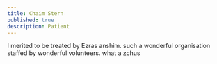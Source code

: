 ```yaml
---
title: Chaim Stern
published: true
description: Patient
---
```

I merited to be treated by Ezras anshim. such a wonderful organisation staffed by wonderful volunteers. what a zchus